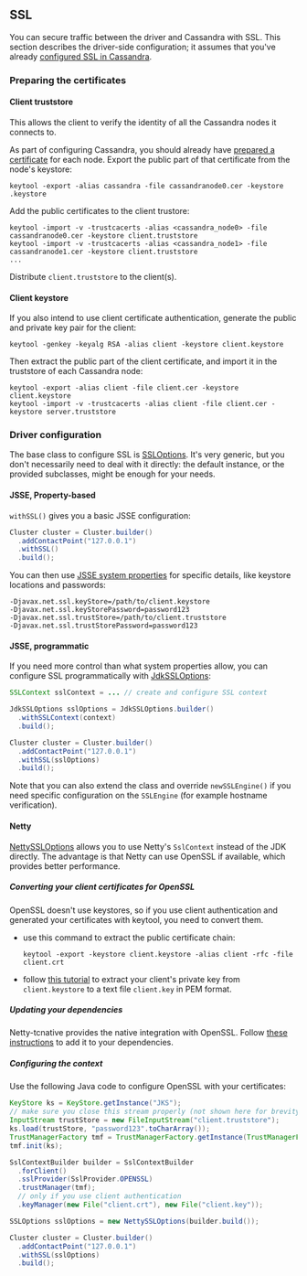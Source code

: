 ## SSL

You can secure traffic between the driver and Cassandra with SSL. This
section describes the driver-side configuration; it assumes that you've
already
[configured SSL in Cassandra](http://docs.datastax.com/en/cassandra/2.0/cassandra/security/secureSSLClientToNode_t.html).

### Preparing the certificates

#### Client truststore

This allows the client to verify the identity of all the Cassandra nodes
it connects to.

As part of configuring Cassandra, you should already have
[prepared a certificate](http://docs.datastax.com/en/cassandra/2.0/cassandra/security/secureSSLCertificates_t.html)
for each node. Export the public part of that certificate from the
node's keystore:

```
keytool -export -alias cassandra -file cassandranode0.cer -keystore .keystore
```

Add the public certificates to the client trustore:

```
keytool -import -v -trustcacerts -alias <cassandra_node0> -file cassandranode0.cer -keystore client.truststore
keytool -import -v -trustcacerts -alias <cassandra_node1> -file cassandranode1.cer -keystore client.truststore
...
```

Distribute `client.truststore` to the client(s).

#### Client keystore

If you also intend to use client certificate authentication, generate
the public and private key pair for the client:

```
keytool -genkey -keyalg RSA -alias client -keystore client.keystore
```

Then extract the public part of the client certificate, and import it in
the truststore of each Cassandra node:

```
keytool -export -alias client -file client.cer -keystore client.keystore
keytool -import -v -trustcacerts -alias client -file client.cer -keystore server.truststore
```

### Driver configuration

The base class to configure SSL is [SSLOptions]. It's very generic, but
you don't necessarily need to deal with it directly: the default
instance, or the provided subclasses, might be enough for your needs.

#### JSSE, Property-based

`withSSL()` gives you a basic JSSE configuration:

```java
Cluster cluster = Cluster.builder()
  .addContactPoint("127.0.0.1")
  .withSSL()
  .build();
```

You can then use
[JSSE system properties](http://docs.oracle.com/javase/6/docs/technotes/guides/security/jsse/JSSERefGuide.html#Customization)
for specific details, like keystore locations and passwords:

```
-Djavax.net.ssl.keyStore=/path/to/client.keystore
-Djavax.net.ssl.keyStorePassword=password123
-Djavax.net.ssl.trustStore=/path/to/client.truststore
-Djavax.net.ssl.trustStorePassword=password123
```

#### JSSE, programmatic

If you need more control than what system properties allow, you can
configure SSL programmatically with [JdkSSLOptions]:

```java
SSLContext sslContext = ... // create and configure SSL context

JdkSSLOptions sslOptions = JdkSSLOptions.builder()
  .withSSLContext(context)
  .build();

Cluster cluster = Cluster.builder()
  .addContactPoint("127.0.0.1")
  .withSSL(sslOptions)
  .build();
```

Note that you can also extend the class and override `newSSLEngine()` if
you need specific configuration on the `SSLEngine` (for example hostname
verification).

#### Netty

[NettySSLOptions] allows you to use Netty's `SslContext` instead of
the JDK directly. The advantage is that Netty can use OpenSSL if
available, which provides better performance.

##### Converting your client certificates for OpenSSL

OpenSSL doesn't use keystores, so if you use client authentication and
generated your certificates with keytool, you need to convert them.

* use this command to extract the public certificate chain:

    ```
    keytool -export -keystore client.keystore -alias client -rfc -file client.crt
    ```
* follow
  [this tutorial](http://www.herongyang.com/crypto/Migrating_Keys_keytool_to_OpenSSL_3.html)
  to extract your client's private key from `client.keystore` to a text
  file `client.key` in PEM format.

##### Updating your dependencies

Netty-tcnative provides the native integration with OpenSSL. Follow
[these instructions](http://netty.io/wiki/forked-tomcat-native.html) to
add it to your dependencies.

##### Configuring the context

Use the following Java code to configure OpenSSL with your certificates:

```java
KeyStore ks = KeyStore.getInstance("JKS");
// make sure you close this stream properly (not shown here for brevity)
InputStream trustStore = new FileInputStream("client.truststore");
ks.load(trustStore, "password123".toCharArray());
TrustManagerFactory tmf = TrustManagerFactory.getInstance(TrustManagerFactory.getDefaultAlgorithm());
tmf.init(ks);

SslContextBuilder builder = SslContextBuilder
  .forClient()
  .sslProvider(SslProvider.OPENSSL)
  .trustManager(tmf);
  // only if you use client authentication
  .keyManager(new File("client.crt"), new File("client.key"));

SSLOptions sslOptions = new NettySSLOptions(builder.build());

Cluster cluster = Cluster.builder()
  .addContactPoint("127.0.0.1")
  .withSSL(sslOptions)
  .build();
```

[SSLOptions]: http://docs.datastax.com/en/drivers/java/3.0/com/datastax/driver/core/SSLOptions.html
[JdkSSLOptions]: http://docs.datastax.com/en/drivers/java/3.0/com/datastax/driver/core/JdkSSLOptions.html
[NettySSLOptions]: http://docs.datastax.com/en/drivers/java/3.0/com/datastax/driver/core/NettySSLOptions.html
[NettyOptions]: http://docs.datastax.com/en/drivers/java/3.0/com/datastax/driver/core/NettyOptions.html
